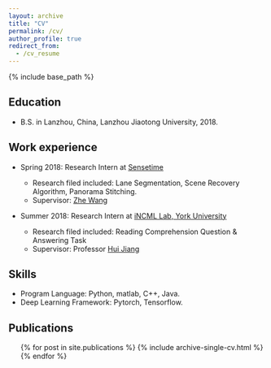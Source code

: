 ```yaml
---
layout: archive
title: "CV"
permalink: /cv/
author_profile: true
redirect_from:
  - /cv_resume
---
```


{% include base_path %}

Education
----------------
* B.S. in Lanzhou, China, Lanzhou Jiaotong University, 2018.

Work experience
----------------
* Spring 2018: Research Intern at [Sensetime](https://www.sensetime.com/)
  * Research filed included: Lane Segmentation, Scene Recovery Algorithm, Panorama Stitching. 
  * Supervisor: [Zhe Wang](http://www.ee.cuhk.edu.hk/~zwang/)

* Summer 2018: Research Intern at [iNCML Lab, York University](https://wiki.eecs.yorku.ca/lab/MLL/start)
  * Research filed included: Reading Comprehension Question & Answering Task
  * Supervisor: Professor [Hui Jiang](https://wiki.eecs.yorku.ca/user/hj/)
  
Skills
----------------
* Program Language: Python, matlab, C++, Java.
* Deep Learning Framework: Pytorch, Tensorflow.

Publications
---------------
  <ul>{% for post in site.publications %}
    {% include archive-single-cv.html %}
  {% endfor %}</ul>
  
